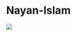 # Nayan-Islam
![](https://dribbble.com/shots/2871335-Developer-Avocode-promotional-video?utm_source=Clipboard_Shot&utm_campaign=GRES&utm_content=Developer%20-%20Avocode%20promotional%20video&utm_medium=Social_Share&utm_source=Clipboard_Shot&utm_campaign=GRES&utm_content=Developer%20-%20Avocode%20promotional%20video&utm_medium=Social_Share)

